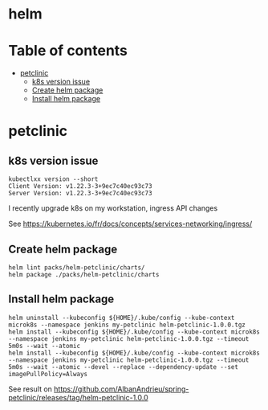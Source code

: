 # helm

# Table of contents

<!-- toc -->

- [petclinic](#petclinic)
  * [k8s version issue](#k8s-version-issue)
  * [Create helm package](#create-helm-package)
  * [Install helm package](#install-helm-package)

<!-- tocstop -->

# petclinic

## k8s version issue

```shell
kubectlxx version --short
Client Version: v1.22.3-3+9ec7c40ec93c73
Server Version: v1.22.3-3+9ec7c40ec93c73
```

I recently upgrade k8s on my workstation, ingress API changes

See https://kubernetes.io/fr/docs/concepts/services-networking/ingress/

## Create helm package

```shell
helm lint packs/helm-petclinic/charts/
helm package ./packs/helm-petclinic/charts
```

## Install helm package

```shell
helm uninstall --kubeconfig ${HOME}/.kube/config --kube-context microk8s --namespace jenkins my-petclinic helm-petclinic-1.0.0.tgz
helm install --kubeconfig ${HOME}/.kube/config --kube-context microk8s --namespace jenkins my-petclinic helm-petclinic-1.0.0.tgz --timeout 5m0s --wait --atomic
helm install --kubeconfig ${HOME}/.kube/config --kube-context microk8s --namespace jenkins my-petclinic helm-petclinic-1.0.0.tgz --timeout 5m0s --wait --atomic --devel --replace --dependency-update --set imagePullPolicy=Always
```

See result on https://github.com/AlbanAndrieu/spring-petclinic/releases/tag/helm-petclinic-1.0.0

